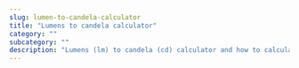 ```yaml
---
slug: lumen-to-candela-calculator
title: "Lumens to candela calculator"
category: ""
subcategory: ""
description: "Lumens (lm) to candela (cd) calculator and how to calculate."
---
```


